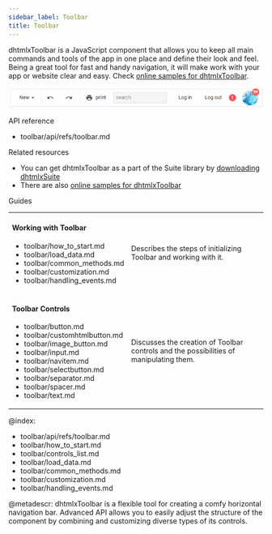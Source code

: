 ```yaml
---
sidebar_label: Toolbar
title: Toolbar
---          
```


dhtmlxToolbar is a JavaScript component that allows you to keep all main commands and tools of the app in one place and define their look and feel.
Being a great tool for fast and handy navigation, it will make work with your app or website clear and easy. Check [online samples for dhtmlxToolbar](https://docs.dhtmlx.com/suite/samples/toolbar/).


![](../assets/toolbar/toolbar_front.png)


<div class="h2">API reference</div>

- toolbar/api/refs/toolbar.md

<div class="h2">Related resources</div>

- You can get dhtmlxToolbar as a part of the Suite library by [downloading dhtmlxSuite](https://dhtmlx.com/docs/products/dhtmlxSuite/download.shtml)          
- There are also [online samples for dhtmlxToolbar](https://docs.dhtmlx.com/suite/samples/toolbar/)  

<div class="h2">Guides</div>

<table class='guide-table'>
	<tbody>
	<tr>
		<td id="data" class='topics'>
		    <h4>
		        Working with Toolbar
		    </h4>
		    <ul id="data_sublist" >            		
                <li>toolbar/how_to_start.md</li>                
                <li>toolbar/load_data.md</li> 
                <li>toolbar/common_methods.md</li>
                <li>toolbar/customization.md</li>
                <li>toolbar/handling_events.md</li>
            </ul>
        </td>
		<td class='topic_description'>Describes the steps of initializing Toolbar and working with it.</td>
	</tr>
	<tr>
		<td id="manipulations" class='topics'>
		    <h4>
		        Toolbar Controls
		    </h4>
		    <ul id="manipulations_sublist">                 	
                <li>toolbar/button.md</li>
                <li>toolbar/customhtmlbutton.md</li>                                                          
                <li>toolbar/image_button.md</li>   
                <li>toolbar/input.md</li> 
                <li>toolbar/navitem.md</li>
                <li>toolbar/selectbutton.md</li> 
                <li>toolbar/separator.md</li> 
                <li>toolbar/spacer.md</li> 
                <li>toolbar/text.md</li>                  
            </ul>
        </td>
		<td class='topic_description'>Discusses the creation of Toolbar controls and the possibilities of manipulating them.</td>
    </tr>
    </tbody>
</table>

@index:
- toolbar/api/refs/toolbar.md
- toolbar/how_to_start.md
- toolbar/controls_list.md
- toolbar/load_data.md
- toolbar/common_methods.md
- toolbar/customization.md
- toolbar/handling_events.md


@metadescr:
dhtmlxToolbar is a flexible tool for creating a comfy horizontal navigation bar. Advanced API allows you to easily adjust the structure of the component by combining and customizing diverse types of its controls.

